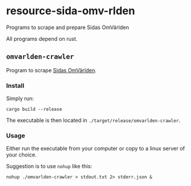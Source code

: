 # resource-sida-omv-rlden
Programs to scrape and prepare Sidas OmVärlden

All programs depend on rust.

## `omvarlden-crawler`

Program to scrape [Sidas OmVärlden](https://www.omvarlden.se).

### Install

Simply run:
```console
cargo build --release
```

The executable is then located in `./target/release/omvarlden-crawler`.

### Usage

Either run the executable from your computer or copy to a linux server of your choice.

Suggestion is to use `nohup` like this:

```console
nohup ./omvarlden-crawler > stdout.txt 2> stderr.json &
```
